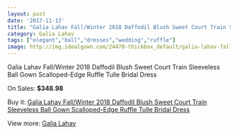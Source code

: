 ```yaml
---
layout: post
date: '2017-11-13'
title: "Galia Lahav Fall/Winter 2018 Daffodil Blush Sweet Court Train Sleeveless Ball Gown Scalloped-Edge Ruffle Tulle Bridal Dress"
category: Galia Lahav
tags: ["elegant","ball","dresses","wedding","ruffle"]
image: http://img.idealgown.com/24478-thickbox_default/galia-lahav-fall-winter-2018-daffodil-blush-sweet-court-train-sleeveless-ball-gown-scalloped-edge-ruffle-tulle-bridal-dress.jpg
---
```

Galia Lahav Fall/Winter 2018 Daffodil Blush Sweet Court Train Sleeveless Ball Gown Scalloped-Edge Ruffle Tulle Bridal Dress

On Sales: **$348.98**
<a href="https://www.idealgown.com/en/galia-lahav/9657-galia-lahav-fall-winter-2018-daffodil-blush-sweet-court-train-sleeveless-ball-gown-scalloped-edge-ruffle-tulle-bridal-dress.html"><amp-img layout="responsive" width="600" height="600" src="//img.idealgown.com/24478-thickbox_default/galia-lahav-fall-winter-2018-daffodil-blush-sweet-court-train-sleeveless-ball-gown-scalloped-edge-ruffle-tulle-bridal-dress.jpg" alt="Galia Lahav Fall/Winter 2018 Daffodil Blush Sweet Court Train Sleeveless Ball Gown Scalloped-Edge Ruffle Tulle Bridal Dress 0" /></a>
<a href="https://www.idealgown.com/en/galia-lahav/9657-galia-lahav-fall-winter-2018-daffodil-blush-sweet-court-train-sleeveless-ball-gown-scalloped-edge-ruffle-tulle-bridal-dress.html"><amp-img layout="responsive" width="600" height="600" src="//img.idealgown.com/24479-thickbox_default/galia-lahav-fall-winter-2018-daffodil-blush-sweet-court-train-sleeveless-ball-gown-scalloped-edge-ruffle-tulle-bridal-dress.jpg" alt="Galia Lahav Fall/Winter 2018 Daffodil Blush Sweet Court Train Sleeveless Ball Gown Scalloped-Edge Ruffle Tulle Bridal Dress 1" /></a>

Buy it: [Galia Lahav Fall/Winter 2018 Daffodil Blush Sweet Court Train Sleeveless Ball Gown Scalloped-Edge Ruffle Tulle Bridal Dress](https://www.idealgown.com/en/galia-lahav/9657-galia-lahav-fall-winter-2018-daffodil-blush-sweet-court-train-sleeveless-ball-gown-scalloped-edge-ruffle-tulle-bridal-dress.html "Galia Lahav Fall/Winter 2018 Daffodil Blush Sweet Court Train Sleeveless Ball Gown Scalloped-Edge Ruffle Tulle Bridal Dress")

View more: [Galia Lahav](https://www.idealgown.com/en/114-galia-lahav "Galia Lahav")